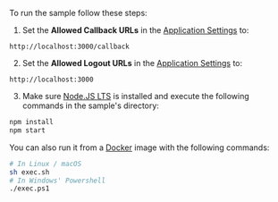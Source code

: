 <!-- markdownlint-disable MD041 -->

To run the sample follow these steps:

1) Set the **Allowed Callback URLs** in the <a href="${manage_url}/#/applications/${account.clientId}/settings" target="_blank" rel="noreferrer">Application Settings</a> to:

```text
http://localhost:3000/callback
```

2) Set the **Allowed Logout URLs** in the <a href="${manage_url}/#/applications/${account.clientId}/settings" target="_blank" rel="noreferrer">Application Settings</a> to:

```text
http://localhost:3000
```

3) Make sure <a href="https://nodejs.org/en/download/" target="_blank" rel="noreferrer">Node.JS LTS</a> is installed and execute the following commands in the sample's directory:

```bash
npm install
npm start
```

You can also run it from a <a href="https://www.docker.com" target="_blank" rel="noreferrer">Docker</a> image with the following commands:

```bash
# In Linux / macOS
sh exec.sh
# In Windows' Powershell
./exec.ps1
```